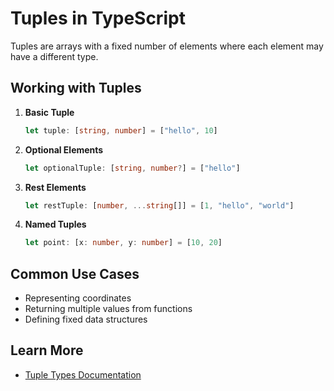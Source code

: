 # Tuples in TypeScript

Tuples are arrays with a fixed number of elements where each element may have a different type.

## Working with Tuples

1. **Basic Tuple**
   ```typescript
   let tuple: [string, number] = ["hello", 10]
   ```

2. **Optional Elements**
   ```typescript
   let optionalTuple: [string, number?] = ["hello"]
   ```

3. **Rest Elements**
   ```typescript
   let restTuple: [number, ...string[]] = [1, "hello", "world"]
   ```

4. **Named Tuples**
   ```typescript
   let point: [x: number, y: number] = [10, 20]
   ```

## Common Use Cases
- Representing coordinates
- Returning multiple values from functions
- Defining fixed data structures

## Learn More
- [Tuple Types Documentation](https://www.typescriptlang.org/docs/handbook/2/objects.html#tuple-types)